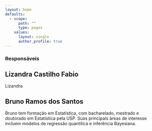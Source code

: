 ```yaml
---
layout: home
defaults:
  - scope:
      path: ""
      type: pages
    values:
      layout: single
      author_profile: true
---
```


### Responsáveis

## Lizandra Castilho Fabio

Lizandra 

## Bruno Ramos dos Santos

Bruno tem formação em Estatística, com bacharelado, mestrado e doutorado em Estatística pela USP. Suas principais áreas de interesse incluem modelos de regressão quantílica e inferência Bayesiana. 
